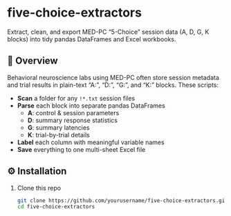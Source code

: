 # five-choice-extractors

Extract, clean, and export MED-PC “5-Choice” session data (A, D, G, K blocks) into tidy pandas DataFrames and Excel workbooks.

## 📖 Overview

Behavioral neuroscience labs using MED-PC often store session metadata and trial results in plain-text “A:”, “D:”, “G:”, and “K:” blocks. These scripts:

- **Scan** a folder for any `!*.txt` session files  
- **Parse** each block into separate pandas DataFrames  
  - **A**: control & session parameters  
  - **D**: summary response statistics  
  - **G**: summary latencies  
  - **K**: trial-by-trial details  
- **Label** each column with meaningful variable names  
- **Save** everything to one multi-sheet Excel file  

## ⚙️ Installation

1. Clone this repo  
   ```bash
   git clone https://github.com/yourusername/five-choice-extractors.git
   cd five-choice-extractors
